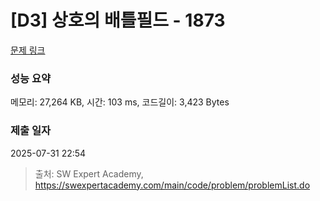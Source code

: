 # [D3] 상호의 배틀필드 - 1873 

[문제 링크](https://swexpertacademy.com/main/code/problem/problemDetail.do?contestProbId=AV5LyE7KD2ADFAXc) 

### 성능 요약

메모리: 27,264 KB, 시간: 103 ms, 코드길이: 3,423 Bytes

### 제출 일자

2025-07-31 22:54



> 출처: SW Expert Academy, https://swexpertacademy.com/main/code/problem/problemList.do